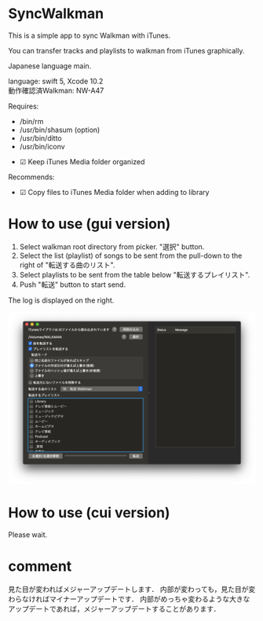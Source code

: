 # SyncWalkman
This is a simple app to sync Walkman with iTunes.

You can transfer tracks and playlists to walkman from iTunes graphically.

Japanese language main.

language: swift 5, Xcode 10.2  
動作確認済Walkman: NW-A47

Requires: 

- /bin/rm
- /usr/bin/shasum (option)
- /usr/bin/ditto
- /usr/bin/iconv
<!--
- /usr/local/bin/nkf
    - you can install with brew.
-->
- ☑ Keep iTunes Media folder organized
<!--
- ☑ Share iTunes Library XML with other applications
-->

Recommends:

- ☑ Copy files to iTunes Media folder when adding to library

# How to use (gui version)
1. Select walkman root directory from picker. "選択" button.
1. Select the list (playlist) of songs to be sent from the pull-down to the right of "転送する曲のリスト".
1. Select playlists to be sent from the table below "転送するプレイリスト".
1. Push "転送" button to start send.

The log is displayed on the right.

![img](img/ss_ver2.png)

# How to use (cui version)
Please wait.

# comment
見た目が変わればメジャーアップデートします．
内部が変わっても，見た目が変わらなければマイナーアップデートです．
内部がめっちゃ変わるような大きなアップデートであれば，メジャーアップデートすることがあります．